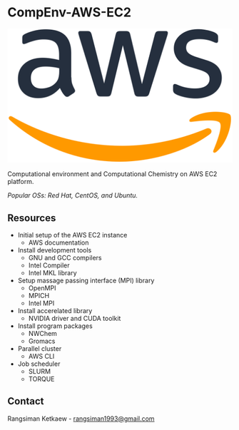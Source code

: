 # CompEnv-AWS-EC2

![aws-logo](images/1200px-Amazon_Web_Services_Logo.svg.png)

Computational environment and Computational Chemistry on AWS EC2 platform.

*Popular OSs: Red Hat, CentOS, and Ubuntu.*

## Resources

- Initial setup of the AWS EC2 instance
  - AWS documentation
- Install development tools
  - GNU and GCC compilers
  - Intel Compiler
  - Intel MKL library
- Setup massage passing interface (MPI) library
  - OpenMPI
  - MPICH
  - Intel MPI
- Install accerelated library
  - NVIDIA driver and CUDA toolkit
- Install program packages
  - NWChem
  - Gromacs
- Parallel cluster
  - AWS CLI
- Job scheduler
  - SLURM
  - TORQUE

## Contact

Rangsiman Ketkaew - rangsiman1993@gmail.com
